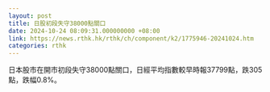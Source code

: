 ```yaml
---
layout: post
title: 日股初段失守38000點關口
date: 2024-10-24 08:09:31.000000000 +08:00
link: https://news.rthk.hk/rthk/ch/component/k2/1775946-20241024.htm
categories: rthk
---
```


日本股市在開市初段失守38000點關口，日經平均指數較早時報37799點，跌305點，跌幅0.8%。

